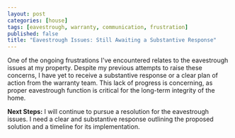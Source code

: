 ```yaml
---
layout: post
categories: [house]
tags: [eavestrough, warranty, communication, frustration]
published: false
title: "Eavestrough Issues: Still Awaiting a Substantive Response"
---
```


One of the ongoing frustrations I've encountered relates to the eavestrough issues at my property. Despite my previous attempts to raise these concerns, I have yet to receive a substantive response or a clear plan of action from the warranty team. This lack of progress is concerning, as proper eavestrough function is critical for the long-term integrity of the home.

**Next Steps:** I will continue to pursue a resolution for the eavestrough issues. I need a clear and substantive response outlining the proposed solution and a timeline for its implementation.
